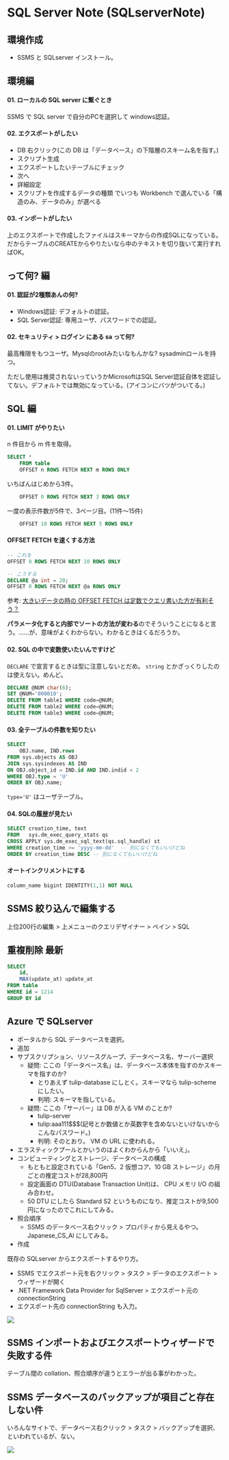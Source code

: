 
SQL Server Note (SQLserverNote)
===


## 環境作成

- SSMS と SQLserver インストール。


## 環境編

#### 01. ローカルの SQL server に繋ぐとき

SSMS で SQL server で自分のPCを選択して windows認証。

#### 02. エクスポートがしたい

- DB 右クリック(この DB は「データベース」の下階層のスキーム名を指す。)
- スクリプト生成
- エクスポートしたいテーブルにチェック
- 次へ
- 詳細設定
- スクリプトを作成するデータの種類 でいつも Workbench で選んでいる「構造のみ、データのみ」が選べる


#### 03. インポートがしたい

上のエクスポートで作成したファイルはスキーマからの作成SQLになっている。だからテーブルのCREATEからやりたいなら中のテキストを切り抜いて実行すればOK。


## って何? 編

#### 01. 認証が2種類あんの何?

- Windows認証: デフォルトの認証。
- SQL Server認証: 専用ユーザ、パスワードでの認証。

#### 02. セキュリティ > ログイン にある sa って何?

最高権限をもつユーザ。Mysqlのrootみたいなもんかな? sysadminロールを持つ。

ただし使用は推奨されないっていうかMicrosoftはSQL Server認証自体を認証してない。デフォルトでは無効になっている。(アイコンにバツがついてる。)


## SQL 編

#### 01. LIMIT がやりたい

n 件目から m 件を取得。

```sql
SELECT *
    FROM table
    OFFSET n ROWS FETCH NEXT m ROWS ONLY
```

いちばんはじめから3件。

```sql
    OFFSET 0 ROWS FETCH NEXT 3 ROWS ONLY
```

一度の表示件数が5件で、3ページ目。(11件〜15件)

```sql
    OFFSET 10 ROWS FETCH NEXT 5 ROWS ONLY
```

#### OFFSET FETCH を速くする方法

```sql
-- これを
OFFSET 0 ROWS FETCH NEXT 20 ROWS ONLY

-- こうする
DECLARE @a int = 20;
OFFSET 0 ROWS FETCH NEXT @a ROWS ONLY
```

参考: [大きいデータの時の OFFSET FETCH は定数でクエリ書いた方が有利そう？](https://odashinsuke.hatenablog.com/entry/2016/06/28/221732)

**パラメータ化すると内部でソートの方法が変わる**のでそういうことになると言う。……が、意味がよくわからない。わかるときはくるだろうか。

#### 02. SQL の中で変数使いたいんですけど

`DECLARE` で宣言するときは型に注意しないとだめ。 `string` とかざっくりしたのは使えない。めんど。

```sql
DECLARE @NUM char(6);
SET @NUM='000010';
DELETE FROM table1 WHERE code=@NUM;
DELETE FROM table2 WHERE code=@NUM;
DELETE FROM table3 WHERE code=@NUM;
```

#### 03. 全テーブルの件数を知りたい

```sql
SELECT
    OBJ.name, IND.rows
FROM sys.objects AS OBJ
JOIN sys.sysindexes AS IND
ON OBJ.object_id = IND.id AND IND.indid < 2
WHERE OBJ.type = 'U'
ORDER BY OBJ.name;
```

`type='U'` はユーザテーブル。

#### 04. SQLの履歴が見たい

```sql
SELECT creation_time, text
FROM   sys.dm_exec_query_stats qs
CROSS APPLY sys.dm_exec_sql_text(qs.sql_handle) st
WHERE creation_time >= 'yyyy-mm-dd'  -- 別になくてもいいけどね
ORDER BY creation_time DESC -- 別になくてもいいけどね
```

#### オートインクリメントにする

```sql
column_name bigint IDENTITY(1,1) NOT NULL
```

## SSMS 絞り込んで編集する

上位200行の編集 > 上メニューのクエリデザイナー > ペイン > SQL

## 重複削除 最新

```sql
SELECT
    id,
    MAX(update_at) update_at
FROM table
WHERE id = 1214
GROUP BY id
```

## Azure で SQLserver

- ポータルから SQL データベースを選択。
- 追加
- サブスクリプション、リソースグループ、データベース名、サーバー選択
    - 疑問: ここの「データベース名」は、データベース本体を指すのかスキーマを指すのか?
        - とりあえず tulip-database にしとく。スキーマなら tulip-scheme にしたい。
        - 判明: スキーマを指している。
    - 疑問: ここの「サーバー」は DB が入る VM のことか?
        - tulip-server
        - tulip:aaa111$$$(記号とか数値とか英数字を含めないといけないからこんなパスワード。)
        - 判明: そのとおり。 VM の URL に使われる。
- エラスティックプールとかいうのはよくわからんから「いいえ」。
- コンピューティングとストレージ、データベースの構成
    - もともと設定されている「Gen5、2 仮想コア、10 GB ストレージ」の月ごとの推定コストが28,800円
    - 設定画面の DTU(Database Transaction Unit)は、  CPU メモリ I/O の組み合わせ。
    - 50 DTU にしたら Standard S2 というものになり、推定コストが9,500円になったのでこれにしてみる。
- 照合順序
    - SSMS のデータベース右クリック > プロパティから見えるやつ。 Japanese_CS_AI にしてみる。
- 作成

既存の SQLserver からエクスポートするやり方。

- SSMS でエクスポート元を右クリック > タスク > データのエクスポート > ウィザードが開く
- .NET Framework Data Provider for SqlServer > エクスポート元の connectionString
- エクスポート先の connectionString も入力。

![](media/export-wizard.jpg)

## SSMS インポートおよびエクスポートウィザードで失敗する件

テーブル間の collation、照合順序が違うとエラーが出る事がわかった。

## SSMS データベースのバックアップが項目ごと存在しない件

いろんなサイトで、データベース右クリック > タスク > バックアップを選択、といわれているが、ない。

![](media/issue.jpg)
